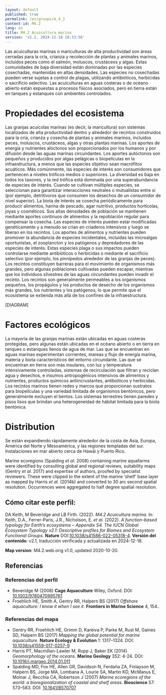 ```yaml
---
layout: default
published: true
permalink: /es/groups/m_4_2
content-id: M4.2
lang: es
title: M4.2 Acuicultura marina
version: 'v2.1, 2024-12-18 18:33:56'
---
```


Las acuiculturas marinas o mariculturas de alta productividad son áreas cerradas para la cría, crianza y recolección de plantas y animales marinos, incluidos peces como el salmón, moluscos, crustáceos y algas. Estas comunidades de baja diversidad están dominadas por las especies cosechadas, mantenidas en altas densidades. Las especies no cosechadas pueden verse sujetas a control de plagas, utilizando antibióticos, herbicidas o sacrificio selectivo. Las acuiculturas en aguas costeras o de océano abierto están expuestas a procesos físicos asociados, pero en tierra están en tanques y estanques con ambientes controlados.

# Propiedades del ecosistema
 
Las granjas acuícolas marinas (es decir, la maricultura) son sistemas localizados de alta productividad dentro y alrededor de recintos construidos para la cría, crianza y cosecha de plantas y animales marinos, incluidos peces, moluscos, crustáceos, algas y otras plantas marinas. Los aportes de energía y nutrientes alóctonos son proporcionados por los humanos y por difusión desde las aguas marinas circundantes. Los aportes autóctonos son pequeños y producidos por algas pelágicas o biopelículas en la infraestructura, a menos que las especies objetivo sean macrófitos acuáticos. Más comúnmente, las especies de interés son consumidores que pertenecen a niveles tróficos medios o superiores. La diversidad es baja en todos los taxones, y la red trófica está dominada por una superabundancia de especies de interés. Cuando se cultivan múltiples especies, se seleccionan para garantizar interacciones neutrales o mutualistas entre sí (por ejemplo, detritívoros que consumen los desechos de un consumidor de nivel superior). La biota de interés se cosecha periódicamente para producir alimentos, harina de pescado, agar nutritivo, productos hortícolas, joyas y cosméticos. Sus altas densidades de población se mantienen mediante aportes continuos de alimentos y la repoblación regular para compensar la cosecha. Las especies de interés pueden estar modificadas genéticamente y a menudo se crían en criaderos intensivos y luego se liberan en los recintos. Los aportes de alimentos y nutrientes pueden promover la abundancia de especies incidentales, incluidas las microalgas oportunistas, el zooplancton y los patógenos y depredadores de las especies de interés. Estas especies plaga o sus impactos pueden controlarse mediante antibióticos o herbicidas o mediante el sacrificio selectivo (por ejemplo, los pinnípedos alrededor de las granjas de peces). Los recintos constituyen barreras para el movimiento de organismos más grandes, pero algunas poblaciones cultivadas pueden escapar, mientras que los individuos silvestres de las aguas circundantes pueden invadir el recinto. Los recintos son generalmente permeables a los organismos pequeños, los propágulos y los productos de desecho de los organismos más grandes, los nutrientes y los patógenos, lo que permite que el ecosistema se extienda más allá de los confines de la infraestructura.

[DIAGRAM]

# Factores ecológicos
 
La mayoría de las granjas marinas están ubicadas en aguas costeras protegidas, pero algunas están ubicadas en el océano abierto o en tierra en tanques o estanques llenos de agua de mar. Las que se encuentran en aguas marinas experimentan corrientes, mareas y flujo de energía marina, materia y biota característicos del entorno circundante. Las que se encuentran en tierra son más insulares, con luz y temperatura intensivamente controladas, sistemas de recirculación que filtran y reciclan agua y desechos, e insumos antropogénicos intensivos de alimentos y nutrientes, productos químicos antiincrustantes, antibióticos y herbicidas. Los recintos marinos tienen redes y marcos que proporcionan sustratos para biopelículas y una variedad limitada de organismos bentónicos, pero generalmente excluyen el bentos. Los sistemas terrestres tienen paredes y pisos lisos que brindan una heterogeneidad de hábitat limitada para la biota bentónica.
 
# Distribution
 
Se están expandiendo rápidamente alrededor de la costa de Asia, Europa, América del Norte y Mesoamérica, y las regiones templadas del sur. Instalaciones en mar abierto cerca de Hawái y Puerto Rico.

Marine ecoregions (Spalding _et al._ 2008) containing marine aquafarms were identified by consulting global and regional reviews, suitability maps (Gentry _et al._ 2017) and expertise of authors, proofed by specialist reviewers. These were clipped to the extent of the marine ‘shelf’ base layer as mapped by Harris _et al._ (2014b) and converted to 30 arc second spatial resolution. Occurrences were aggregated to half degree spatial resolution.

## Cómo citar este perfil:

DA Keith, M Beveridge and LB Firth. (2022). *M4.2 Acuicultura marina*. In: Keith, D.A., Ferrer-Paris, J.R., Nicholson, E. *et al.* (2022). *A function-based typology for Earth’s ecosystems – Appendix S4. The IUCN Global Ecosystem Typology v2.1: Descriptive profiles for Biomes and Ecosystem Functional Groups*. **Nature** DOI:[10.1038/s41586-022-05318-4](https://doi.org/10.1038/s41586-022-05318-4).
**Versión del contenido**: v2.1, traducción verificada y actualizada en 2024-12-18.

**Map version**: M4.2.web.orig v1.0, updated 2020-10-20.

## Referencias

### Referencias del perfil
* Beveridge M  (2008) **Cage Aquaculture** Wiley, Oxford. DOI: [10.1002/9780470995761](http://doi.org/10.1002/9780470995761)
* Froehlich HE, Smith A, Gentry RR, Halpern BS (2017) *Offshore aquaculture: I know it when I see it*. **Frontiers in Marine Science** 4, 154..

### Referencias del mapa
* Gentry RR, Froehlich HE, Grimm D, Kareiva P, Parke M, Rust M, Gaines SD, Halpern BS  (2017) *Mapping the global potential for marine aquaculture*. **Nature Ecology & Evolution** 1: 1317–1324. DOI: [10.1038/s41559-017-0257-9](http://doi.org/10.1038/s41559-017-0257-9)
* Harris PT, Macmillan-Lawler M, Rupp J, Baker EK  (2014) *Geomorphology of the oceans*. **Marine Geology** 352: 4-24. DOI: [10.1016/j.margeo.2014.01.011](http://doi.org/10.1016/j.margeo.2014.01.011)
* Spalding MD, Fox HE, Allen GR, Davidson N, Ferdaña ZA, Finlayson M, Halpern BS, Jorge MA, Lombana A, Lourie SA, Martin KD, McManus E, Molnar J, Recchia CA, Robertson J  (2007) *Marine ecoregions of the world: a bioregionalization of coastal and shelf areas*. **Bioscience** 57: 573–583. DOI: [10.1641/B570707](http://doi.org/10.1641/B570707)
